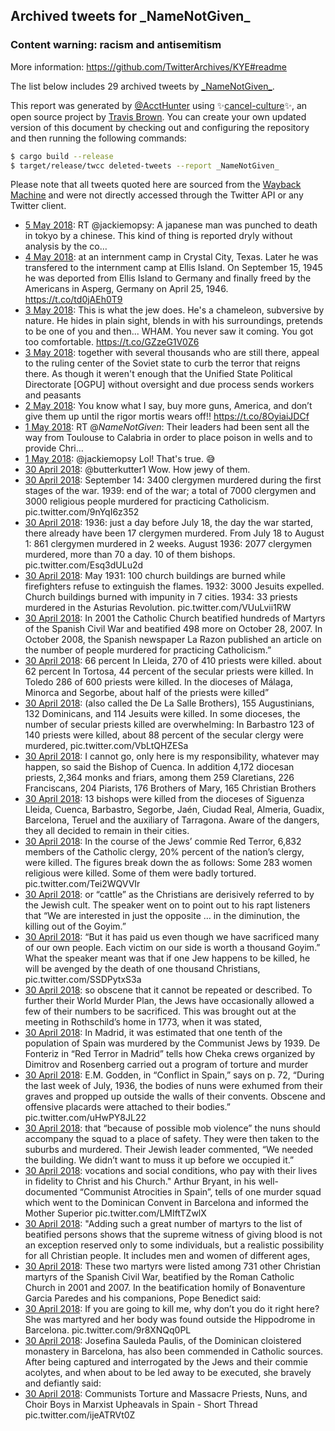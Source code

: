 ## Archived tweets for \_NameNotGiven\_
### Content warning: racism and antisemitism
More information: https://github.com/TwitterArchives/KYE#readme

The list below includes 29 archived tweets by
[\_NameNotGiven\_](https://twitter.com/_NameNotGiven_).




This report was generated by [@AcctHunter](https://twitter.com/accthunter) using ✨[cancel-culture](https://github.com/travisbrown/cancel-culture)✨,
an open source project by [Travis Brown](https://twitter.com/travisbrown). You can create your own
updated version of this document by checking out and configuring the repository and then running
the following commands:

```bash
$ cargo build --release
$ target/release/twcc deleted-tweets --report _NameNotGiven_
```

Please note that all tweets quoted here are sourced from the
[Wayback Machine](https://web.archive.org) and were not directly accessed through the Twitter API or
any Twitter client.



* [ 5 May 2018](https://web.archive.org/web/20180505161647/https://twitter.com/_NameNotGiven_/status/992800283850891266): RT @jackiemopsy: A japanese man was punched to death in tokyo by a chinese. This kind of thing is reported dryly without analysis by the co…
* [ 4 May 2018](https://web.archive.org/web/20180504084933/https://twitter.com/_NameNotGiven_/status/992325346010828800): at an internment camp in Crystal City, Texas. Later he was transfered to the internment camp at Ellis Island. On September 15, 1945 he was deported from Ellis Island to Germany and finally freed by the Americans in Asperg, Germany on April 25, 1946. https://t.co/td0jAEh0T9
* [ 3 May 2018](https://web.archive.org/web/20180503063606/https://twitter.com/_NameNotGiven_/status/991929374344667136): This is what the jew does. He's a chameleon, subversive by nature. He hides in plain sight, blends in with his surroundings, pretends to be one of you and then... WHAM. You never saw it coming. You got too comfortable. https://t.co/GZzeG1V0Z6
* [ 3 May 2018](https://web.archive.org/web/20180503030141/https://twitter.com/_NameNotGiven_/status/991875414661398528): together with several thousands who are still there, appeal to the ruling center of the Soviet state to curb the terror that reigns there. As though it weren't enough that the Unified State Political Directorate [OGPU] without oversight and due process sends workers and peasants
* [ 2 May 2018](https://web.archive.org/web/20180502071112/https://twitter.com/_NameNotGiven_/status/991575819708518400): You know what I say, buy more guns, America, and don’t give them up until the rigor mortis wears off!! https://t.co/8OyiaiJDCf
* [ 1 May 2018](https://web.archive.org/web/20180501224127/https://twitter.com/_NameNotGiven_/status/991447536899633153): RT @_NameNotGiven_: Their leaders had been sent all the way from Toulouse to Calabria in order to place poison in wells and to provide Chri…
* [ 1 May 2018](https://web.archive.org/web/20180501023955/https://twitter.com/_NameNotGiven_/status/991145161131528193): @jackiemopsy Lol! That's true. 😅
* [30 April 2018](https://web.archive.org/web/20180430060234/https://twitter.com/_NameNotGiven_/status/990833771837558785): @butterkutter1 Wow. How jewy of them.
* [30 April 2018](https://web.archive.org/web/20180430070233/https://twitter.com/_NameNotGiven_/status/990816571999293440): September 14: 3400 clergymen murdered during the first stages of the war.  1939: end of the war; a total of 7000 clergymen and 3000 religious people murdered for practicing Catholicism. pic.twitter.com/9nYqI6z352
* [30 April 2018](https://web.archive.org/web/20180430070233/https://twitter.com/_NameNotGiven_/status/990816571999293440): 1936: just a day before July 18, the day the war started, there already have been 17 clergymen murdered.  From July 18 to August 1: 861 clergymen murdered in 2 weeks.  August 1936: 2077 clergymen murdered, more than 70 a day. 10 of them bishops. pic.twitter.com/Esq3dULu2d
* [30 April 2018](https://web.archive.org/web/20180430070233/https://twitter.com/_NameNotGiven_/status/990816571999293440): May 1931: 100 church buildings are burned while firefighters refuse to extinguish the flames.  1932: 3000 Jesuits expelled. Church buildings burned with impunity in 7 cities.  1934: 33 priests murdered in the Asturias Revolution. pic.twitter.com/VUuLvii1RW
* [30 April 2018](https://web.archive.org/web/20180430070233/https://twitter.com/_NameNotGiven_/status/990816571999293440): In 2001 the Catholic Church beatified hundreds of Martyrs of the Spanish Civil War and beatified 498 more on October 28, 2007.  In October 2008, the Spanish newspaper La Razon published an article on the number of people murdered for practicing Catholicism.”
* [30 April 2018](https://web.archive.org/web/20180430070233/https://twitter.com/_NameNotGiven_/status/990816571999293440): 66 percent In Lleida, 270 of 410 priests were killed. about 62 percent In Tortosa, 44 percent of the secular priests were killed.   In Toledo 286 of 600 priests were killed. In the dioceses of Málaga, Minorca and Segorbe, about half of the priests were killed”
* [30 April 2018](https://web.archive.org/web/20180430070233/https://twitter.com/_NameNotGiven_/status/990816571999293440): (also called the De La Salle Brothers), 155 Augustinians, 132 Dominicans, and 114 Jesuits were killed. In some dioceses, the number of secular priests killed are overwhelming:   In Barbastro 123 of 140 priests were killed, about 88 percent of the secular clergy were murdered, pic.twitter.com/VbLtQHZESa
* [30 April 2018](https://web.archive.org/web/20180430070233/https://twitter.com/_NameNotGiven_/status/990816571999293440): I cannot go, only here is my responsibility, whatever may happen, so said the Bishop of Cuenca.  In addition 4,172 diocesan priests, 2,364 monks and friars, among them 259 Claretians, 226 Franciscans, 204 Piarists, 176 Brothers of Mary, 165 Christian Brothers
* [30 April 2018](https://web.archive.org/web/20180430070233/https://twitter.com/_NameNotGiven_/status/990816571999293440): 13 bishops were killed from the dioceses of Siguenza Lleida, Cuenca, Barbastro, Segorbe, Jaén, Ciudad Real, Almeria, Guadix, Barcelona, Teruel and the auxiliary of Tarragona. Aware of the dangers, they all decided to remain in their cities.
* [30 April 2018](https://web.archive.org/web/20180430070233/https://twitter.com/_NameNotGiven_/status/990816571999293440): In the course of the Jews’ commie Red Terror, 6,832 members of the Catholic clergy, 20% percent of the nation’s clergy, were killed. The figures break down the as follows: Some 283 women religious were killed. Some of them were badly tortured. pic.twitter.com/Tei2WQVVIr
* [30 April 2018](https://web.archive.org/web/20180430070233/https://twitter.com/_NameNotGiven_/status/990816571999293440): or “cattle” as the Christians are derisively referred to by the Jewish cult.  The speaker went on to point out to his rapt listeners that “We are interested in just the opposite … in the diminution, the killing out of the Goyim.”
* [30 April 2018](https://web.archive.org/web/20180430070233/https://twitter.com/_NameNotGiven_/status/990816571999293440): “But it has paid us even though we have sacrificed many of our own people. Each victim on our side is worth a thousand Goyim.”  What the speaker meant was that if one Jew happens to be killed, he will be avenged by the death of one thousand Christians, pic.twitter.com/SSDPytxS3a
* [30 April 2018](https://web.archive.org/web/20180430070233/https://twitter.com/_NameNotGiven_/status/990816571999293440): so obscene that it cannot be repeated or described.  To further their World Murder Plan, the Jews have occasionally allowed a few of their numbers to be sacrificed. This was brought out at the meeting in Rothschild’s home in 1773, when it was stated,
* [30 April 2018](https://web.archive.org/web/20180430070233/https://twitter.com/_NameNotGiven_/status/990816571999293440): In Madrid, it was estimated that one tenth of the population of Spain was murdered by the Communist Jews by 1939. De Fonteriz in “Red Terror in Madrid” tells how Cheka crews organized by Dimitrov and Rosenberg carried out a program of torture and murder
* [30 April 2018](https://web.archive.org/web/20180430070233/https://twitter.com/_NameNotGiven_/status/990816571999293440): E.M. Godden, in “Conflict in Spain,” says on p. 72, “During the last week of July, 1936, the bodies of nuns were exhumed from their graves and propped up outside the walls of their convents. Obscene and offensive placards were attached to their bodies.” pic.twitter.com/uHwPY8JL22
* [30 April 2018](https://web.archive.org/web/20180430070233/https://twitter.com/_NameNotGiven_/status/990816571999293440): that “because of possible mob violence” the nuns should accompany the squad to a place of safety. They were then taken to the suburbs and murdered.  Their Jewish leader commented, “We needed the building. We didn’t want to muss it up before we occupied it.”
* [30 April 2018](https://web.archive.org/web/20180430070233/https://twitter.com/_NameNotGiven_/status/990816571999293440): vocations and social conditions, who pay with their lives in fidelity to Christ and his Church."  Arthur Bryant, in his well-documented “Communist Atrocities in Spain”, tells of one murder squad which went to the Dominican Convent in Barcelona and informed the Mother Superior pic.twitter.com/LMIftTZwlX
* [30 April 2018](https://web.archive.org/web/20180430070233/https://twitter.com/_NameNotGiven_/status/990816571999293440): "Adding such a great number of martyrs to the list of beatified persons shows that the supreme witness of giving blood is not an exception reserved only to some individuals, but a realistic possibility for all Christian people. It includes men and women of different ages,
* [30 April 2018](https://web.archive.org/web/20180430070233/https://twitter.com/_NameNotGiven_/status/990816571999293440): These two martyrs were listed among 731 other Christian martyrs of the Spanish Civil War, beatified by the Roman Catholic Church in 2001 and 2007. In the beatification homily of Bonaventure Garcia Paredes and his companions, Pope Benedict said:
* [30 April 2018](https://web.archive.org/web/20180430070233/https://twitter.com/_NameNotGiven_/status/990816571999293440): If you are going to kill me, why don’t you do it right here?  She was martyred and her body was found outside the Hippodrome in Barcelona. pic.twitter.com/9r8XNQq0PL
* [30 April 2018](https://web.archive.org/web/20180430070233/https://twitter.com/_NameNotGiven_/status/990816571999293440): Josefina Sauleda Paulis, of the Dominican cloistered monastery in Barcelona, has also been commended in Catholic sources.   After being captured and interrogated by the Jews and their commie acolytes, and when about to be led away to be executed, she bravely and defiantly said:
* [30 April 2018](https://web.archive.org/web/20180430070233/https://twitter.com/_NameNotGiven_/status/990816571999293440): Communists Torture and Massacre Priests, Nuns, and Choir Boys in Marxist Upheavals in Spain - Short Thread pic.twitter.com/ijeATRVt0Z
